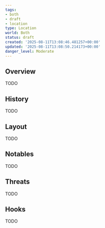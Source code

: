 ```yaml
---
tags:
- both
- draft
- location
type: Location
world: Both
status: draft
created: '2025-08-11T13:08:46.481257+00:00'
updated: '2025-08-11T13:08:50.214173+00:00'
danger_level: Moderate
---
```



## Overview

TODO
## History

TODO
## Layout

TODO
## Notables

TODO
## Threats

TODO
## Hooks

TODO
